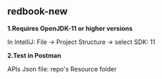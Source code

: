 ## redbook-new

**1.Requires OpenJDK-11 or higher versions**

In IntelliJ: File -> Project Structure -> select SDK: 11

**2.Test in Postman**

APIs Json file: repo's Resource folder